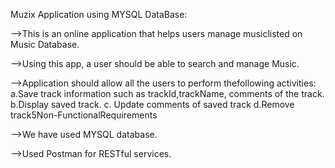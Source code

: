 Muzix Application using MYSQL DataBase:

-->This is an online application that helps users manage musiclisted on Music Database.

-->Using this app, a user should be able to search and manage Music.

-->Application should allow all the users to perform thefollowing activities:
	a.Save track information such as trackId,trackName, comments of the track.
	b.Display saved track.
	c. Update comments of saved track
	d.Remove track5Non-FunctionalRequirements

-->We have used MYSQL database.

-->Used Postman for RESTful services.



